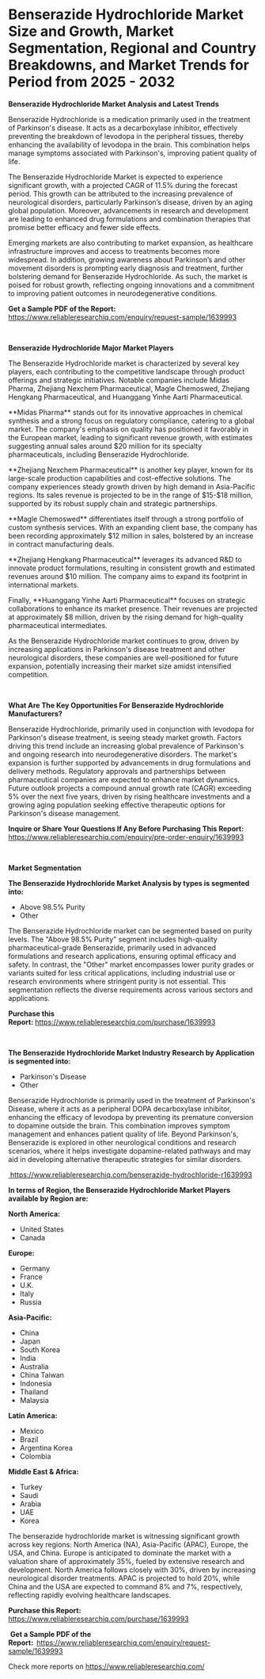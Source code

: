 <p><h1>Benserazide Hydrochloride Market Size and Growth, Market Segmentation, Regional and Country Breakdowns, and Market Trends for Period from 2025 -  2032</h1></p><p><strong>Benserazide Hydrochloride Market Analysis and Latest Trends</strong></p>
<p><p>Benserazide Hydrochloride is a medication primarily used in the treatment of Parkinson's disease. It acts as a decarboxylase inhibitor, effectively preventing the breakdown of levodopa in the peripheral tissues, thereby enhancing the availability of levodopa in the brain. This combination helps manage symptoms associated with Parkinson's, improving patient quality of life.</p><p>The Benserazide Hydrochloride Market is expected to experience significant growth, with a projected CAGR of 11.5% during the forecast period. This growth can be attributed to the increasing prevalence of neurological disorders, particularly Parkinson’s disease, driven by an aging global population. Moreover, advancements in research and development are leading to enhanced drug formulations and combination therapies that promise better efficacy and fewer side effects.</p><p>Emerging markets are also contributing to market expansion, as healthcare infrastructure improves and access to treatments becomes more widespread. In addition, growing awareness about Parkinson’s and other movement disorders is prompting early diagnosis and treatment, further bolstering demand for Benserazide Hydrochloride. As such, the market is poised for robust growth, reflecting ongoing innovations and a commitment to improving patient outcomes in neurodegenerative conditions.</p></p>
<p><strong>Get a Sample PDF of the Report:&nbsp;</strong> <a href="https://www.reliableresearchiq.com/enquiry/request-sample/1639993?utm_campaign=2265&utm_medium=2&utm_source=Github&utm_content=ia&utm_term=02042025&utm_id=benserazide-hydrochloride">https://www.reliableresearchiq.com/enquiry/request-sample/1639993</a></p>
<p>&nbsp;</p>
<p><strong>Benserazide Hydrochloride Major Market Players</strong></p>
<p><p>The Benserazide Hydrochloride market is characterized by several key players, each contributing to the competitive landscape through product offerings and strategic initiatives. Notable companies include Midas Pharma, Zhejiang Nexchem Pharmaceutical, Magle Chemoswed, Zhejiang Hengkang Pharmaceutical, and Huanggang Yinhe Aarti Pharmaceutical.</p><p>**Midas Pharma** stands out for its innovative approaches in chemical synthesis and a strong focus on regulatory compliance, catering to a global market. The company's emphasis on quality has positioned it favorably in the European market, leading to significant revenue growth, with estimates suggesting annual sales around $20 million for its specialty pharmaceuticals, including Benserazide Hydrochloride.</p><p>**Zhejiang Nexchem Pharmaceutical** is another key player, known for its large-scale production capabilities and cost-effective solutions. The company experiences steady growth driven by high demand in Asia-Pacific regions. Its sales revenue is projected to be in the range of $15-$18 million, supported by its robust supply chain and strategic partnerships.</p><p>**Magle Chemoswed** differentiates itself through a strong portfolio of custom synthesis services. With an expanding client base, the company has been recording approximately $12 million in sales, bolstered by an increase in contract manufacturing deals.</p><p>**Zhejiang Hengkang Pharmaceutical** leverages its advanced R&D to innovate product formulations, resulting in consistent growth and estimated revenues around $10 million. The company aims to expand its footprint in international markets.</p><p>Finally, **Huanggang Yinhe Aarti Pharmaceutical** focuses on strategic collaborations to enhance its market presence. Their revenues are projected at approximately $8 million, driven by the rising demand for high-quality pharmaceutical intermediates.</p><p>As the Benserazide Hydrochloride market continues to grow, driven by increasing applications in Parkinson's disease treatment and other neurological disorders, these companies are well-positioned for future expansion, potentially increasing their market size amidst intensified competition.</p></p>
<p>&nbsp;</p>
<p><strong>What Are The Key Opportunities For Benserazide Hydrochloride Manufacturers?</strong></p>
<p><p>Benserazide Hydrochloride, primarily used in conjunction with levodopa for Parkinson's disease treatment, is seeing steady market growth. Factors driving this trend include an increasing global prevalence of Parkinson's and ongoing research into neurodegenerative disorders. The market's expansion is further supported by advancements in drug formulations and delivery methods. Regulatory approvals and partnerships between pharmaceutical companies are expected to enhance market dynamics. Future outlook projects a compound annual growth rate (CAGR) exceeding 5% over the next five years, driven by rising healthcare investments and a growing aging population seeking effective therapeutic options for Parkinson's disease management.</p></p>
<p><strong>Inquire or Share Your Questions If Any Before Purchasing This Report:</strong> <a href="https://www.reliableresearchiq.com/enquiry/pre-order-enquiry/1639993?utm_campaign=2265&utm_medium=2&utm_source=Github&utm_content=ia&utm_term=02042025&utm_id=benserazide-hydrochloride">https://www.reliableresearchiq.com/enquiry/pre-order-enquiry/1639993</a></p>
<p>&nbsp;</p>
<p><strong>Market Segmentation</strong></p>
<p><strong>The Benserazide Hydrochloride Market Analysis by types is segmented into:</strong></p>
<p><ul><li>Above 98.5% Purity</li><li>Other</li></ul></p>
<p><p>The Benserazide Hydrochloride market can be segmented based on purity levels. The "Above 98.5% Purity" segment includes high-quality pharmaceutical-grade Benserazide, primarily used in advanced formulations and research applications, ensuring optimal efficacy and safety. In contrast, the "Other" market encompasses lower purity grades or variants suited for less critical applications, including industrial use or research environments where stringent purity is not essential. This segmentation reflects the diverse requirements across various sectors and applications.</p></p>
<p><strong>Purchase this Report:&nbsp;</strong><a href="https://www.reliableresearchiq.com/purchase/1639993?utm_campaign=2265&utm_medium=2&utm_source=Github&utm_content=ia&utm_term=02042025&utm_id=benserazide-hydrochloride">https://www.reliableresearchiq.com/purchase/1639993</a></p>
<p>&nbsp;</p>
<p><strong>The Benserazide Hydrochloride Market Industry Research by Application is segmented into:</strong></p>
<p><ul><li>Parkinson's Disease</li><li>Other</li></ul></p>
<p><p>Benserazide Hydrochloride is primarily used in the treatment of Parkinson's Disease, where it acts as a peripheral DOPA decarboxylase inhibitor, enhancing the efficacy of levodopa by preventing its premature conversion to dopamine outside the brain. This combination improves symptom management and enhances patient quality of life. Beyond Parkinson's, Benserazide is explored in other neurological conditions and research scenarios, where it helps investigate dopamine-related pathways and may aid in developing alternative therapeutic strategies for similar disorders.</p></p>
<p><a href="https://www.reliableresearchiq.com/benserazide-hydrochloride-r1639993?utm_campaign=2265&utm_medium=2&utm_source=Github&utm_content=ia&utm_term=02042025&utm_id=benserazide-hydrochloride">&nbsp;https://www.reliableresearchiq.com/benserazide-hydrochloride-r1639993</a></p>
<p><strong>In terms of Region, the Benserazide Hydrochloride Market Players available by Region are:</strong></p>
<p>
    <p> <strong> North America: </strong>
        <ul>
            <li>United States</li>
            <li>Canada</li>
        </ul>
        </p> 
    <p> <strong> Europe: </strong>
        <ul>
            <li>Germany</li>
            <li>France</li>
            <li>U.K.</li>
            <li>Italy</li>
            <li>Russia</li>
        </ul>
        </p> 
    <p> <strong> Asia-Pacific: </strong>
        <ul>
            <li>China</li>
            <li>Japan</li>
            <li>South Korea</li>
            <li>India</li>
            <li>Australia</li>
            <li>China Taiwan</li>
            <li>Indonesia</li>
            <li>Thailand</li>
            <li>Malaysia</li>
        </ul>
        </p> 
    <p> <strong> Latin America: </strong>
        <ul>
            <li>Mexico</li>
            <li>Brazil</li>
            <li>Argentina Korea</li>
            <li>Colombia</li>
        </ul>
        </p> 
    <p> <strong> Middle East & Africa: </strong>
        <ul>
            <li>Turkey</li>
            <li>Saudi</li>
            <li>Arabia</li>
            <li>UAE</li>
            <li>Korea</li>
        </ul>
    </p>
    </p>
<p><p>The benserazide hydrochloride market is witnessing significant growth across key regions: North America (NA), Asia-Pacific (APAC), Europe, the USA, and China. Europe is anticipated to dominate the market with a valuation share of approximately 35%, fueled by extensive research and development. North America follows closely with 30%, driven by increasing neurological disorder treatments. APAC is projected to hold 20%, while China and the USA are expected to command 8% and 7%, respectively, reflecting rapidly evolving healthcare landscapes.</p></p>
<p><strong>Purchase this Report: </strong><a href="https://www.reliableresearchiq.com/purchase/1639993?utm_campaign=2265&utm_medium=2&utm_source=Github&utm_content=ia&utm_term=02042025&utm_id=benserazide-hydrochloride">https://www.reliableresearchiq.com/purchase/1639993</a></p>
<p>&nbsp;<strong>Get a Sample PDF of the Report:&nbsp;&nbsp;</strong><a href="https://www.reliableresearchiq.com/enquiry/request-sample/1639993?utm_campaign=2265&utm_medium=2&utm_source=Github&utm_content=ia&utm_term=02042025&utm_id=benserazide-hydrochloride">https://www.reliableresearchiq.com/enquiry/request-sample/1639993</a></p>
<p><strong></strong></p>
<p>Check more reports on <a href="https://www.reliableresearchiq.com/?utm_campaign=2265&utm_medium=2&utm_source=Github&utm_content=ia&utm_term=02042025&utm_id=benserazide-hydrochloride">https://www.reliableresearchiq.com/</a></p>